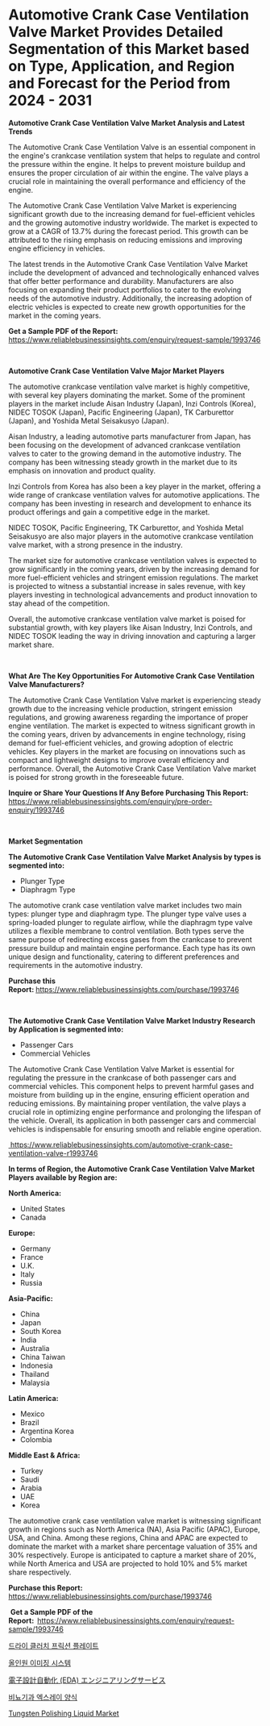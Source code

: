 <p><h1>Automotive Crank Case Ventilation Valve Market Provides Detailed Segmentation of this Market based on Type, Application, and Region and Forecast for the Period from 2024 - 2031</h1></p><p><strong>Automotive Crank Case Ventilation Valve Market Analysis and Latest Trends</strong></p>
<p><p>The Automotive Crank Case Ventilation Valve is an essential component in the engine's crankcase ventilation system that helps to regulate and control the pressure within the engine. It helps to prevent moisture buildup and ensures the proper circulation of air within the engine. The valve plays a crucial role in maintaining the overall performance and efficiency of the engine.</p><p>The Automotive Crank Case Ventilation Valve Market is experiencing significant growth due to the increasing demand for fuel-efficient vehicles and the growing automotive industry worldwide. The market is expected to grow at a CAGR of 13.7% during the forecast period. This growth can be attributed to the rising emphasis on reducing emissions and improving engine efficiency in vehicles.</p><p>The latest trends in the Automotive Crank Case Ventilation Valve Market include the development of advanced and technologically enhanced valves that offer better performance and durability. Manufacturers are also focusing on expanding their product portfolios to cater to the evolving needs of the automotive industry. Additionally, the increasing adoption of electric vehicles is expected to create new growth opportunities for the market in the coming years.</p></p>
<p><strong>Get a Sample PDF of the Report:&nbsp;</strong> <a href="https://www.reliablebusinessinsights.com/enquiry/request-sample/1993746">https://www.reliablebusinessinsights.com/enquiry/request-sample/1993746</a></p>
<p>&nbsp;</p>
<p><strong>Automotive Crank Case Ventilation Valve Major Market Players</strong></p>
<p><p>The automotive crankcase ventilation valve market is highly competitive, with several key players dominating the market. Some of the prominent players in the market include Aisan Industry (Japan), Inzi Controls (Korea), NIDEC TOSOK (Japan), Pacific Engineering (Japan), TK Carburettor (Japan), and Yoshida Metal Seisakusyo (Japan).</p><p>Aisan Industry, a leading automotive parts manufacturer from Japan, has been focusing on the development of advanced crankcase ventilation valves to cater to the growing demand in the automotive industry. The company has been witnessing steady growth in the market due to its emphasis on innovation and product quality.</p><p>Inzi Controls from Korea has also been a key player in the market, offering a wide range of crankcase ventilation valves for automotive applications. The company has been investing in research and development to enhance its product offerings and gain a competitive edge in the market.</p><p>NIDEC TOSOK, Pacific Engineering, TK Carburettor, and Yoshida Metal Seisakusyo are also major players in the automotive crankcase ventilation valve market, with a strong presence in the industry.</p><p>The market size for automotive crankcase ventilation valves is expected to grow significantly in the coming years, driven by the increasing demand for more fuel-efficient vehicles and stringent emission regulations. The market is projected to witness a substantial increase in sales revenue, with key players investing in technological advancements and product innovation to stay ahead of the competition.</p><p>Overall, the automotive crankcase ventilation valve market is poised for substantial growth, with key players like Aisan Industry, Inzi Controls, and NIDEC TOSOK leading the way in driving innovation and capturing a larger market share.</p></p>
<p>&nbsp;</p>
<p><strong>What Are The Key Opportunities For Automotive Crank Case Ventilation Valve Manufacturers?</strong></p>
<p><p>The Automotive Crank Case Ventilation Valve market is experiencing steady growth due to the increasing vehicle production, stringent emission regulations, and growing awareness regarding the importance of proper engine ventilation. The market is expected to witness significant growth in the coming years, driven by advancements in engine technology, rising demand for fuel-efficient vehicles, and growing adoption of electric vehicles. Key players in the market are focusing on innovations such as compact and lightweight designs to improve overall efficiency and performance. Overall, the Automotive Crank Case Ventilation Valve market is poised for strong growth in the foreseeable future.</p></p>
<p><strong>Inquire or Share Your Questions If Any Before Purchasing This Report:</strong> <a href="https://www.reliablebusinessinsights.com/enquiry/pre-order-enquiry/1993746">https://www.reliablebusinessinsights.com/enquiry/pre-order-enquiry/1993746</a></p>
<p>&nbsp;</p>
<p><strong>Market Segmentation</strong></p>
<p><strong>The Automotive Crank Case Ventilation Valve Market Analysis by types is segmented into:</strong></p>
<p><ul><li>Plunger Type</li><li>Diaphragm Type</li></ul></p>
<p><p>The automotive crank case ventilation valve market includes two main types: plunger type and diaphragm type. The plunger type valve uses a spring-loaded plunger to regulate airflow, while the diaphragm type valve utilizes a flexible membrane to control ventilation. Both types serve the same purpose of redirecting excess gases from the crankcase to prevent pressure buildup and maintain engine performance. Each type has its own unique design and functionality, catering to different preferences and requirements in the automotive industry.</p></p>
<p><strong>Purchase this Report:&nbsp;</strong><a href="https://www.reliablebusinessinsights.com/purchase/1993746">https://www.reliablebusinessinsights.com/purchase/1993746</a></p>
<p>&nbsp;</p>
<p><strong>The Automotive Crank Case Ventilation Valve Market Industry Research by Application is segmented into:</strong></p>
<p><ul><li>Passenger Cars</li><li>Commercial Vehicles</li></ul></p>
<p><p>The Automotive Crank Case Ventilation Valve Market is essential for regulating the pressure in the crankcase of both passenger cars and commercial vehicles. This component helps to prevent harmful gases and moisture from building up in the engine, ensuring efficient operation and reducing emissions. By maintaining proper ventilation, the valve plays a crucial role in optimizing engine performance and prolonging the lifespan of the vehicle. Overall, its application in both passenger cars and commercial vehicles is indispensable for ensuring smooth and reliable engine operation.</p></p>
<p><a href="https://www.reliablebusinessinsights.com/automotive-crank-case-ventilation-valve-r1993746">&nbsp;https://www.reliablebusinessinsights.com/automotive-crank-case-ventilation-valve-r1993746</a></p>
<p><strong>In terms of Region, the Automotive Crank Case Ventilation Valve Market Players available by Region are:</strong></p>
<p>
    <p> <strong> North America: </strong>
        <ul>
            <li>United States</li>
            <li>Canada</li>
        </ul>
        </p> 
    <p> <strong> Europe: </strong>
        <ul>
            <li>Germany</li>
            <li>France</li>
            <li>U.K.</li>
            <li>Italy</li>
            <li>Russia</li>
        </ul>
        </p> 
    <p> <strong> Asia-Pacific: </strong>
        <ul>
            <li>China</li>
            <li>Japan</li>
            <li>South Korea</li>
            <li>India</li>
            <li>Australia</li>
            <li>China Taiwan</li>
            <li>Indonesia</li>
            <li>Thailand</li>
            <li>Malaysia</li>
        </ul>
        </p> 
    <p> <strong> Latin America: </strong>
        <ul>
            <li>Mexico</li>
            <li>Brazil</li>
            <li>Argentina Korea</li>
            <li>Colombia</li>
        </ul>
        </p> 
    <p> <strong> Middle East & Africa: </strong>
        <ul>
            <li>Turkey</li>
            <li>Saudi</li>
            <li>Arabia</li>
            <li>UAE</li>
            <li>Korea</li>
        </ul>
    </p>
    </p>
<p><p>The automotive crank case ventilation valve market is witnessing significant growth in regions such as North America (NA), Asia Pacific (APAC), Europe, USA, and China. Among these regions, China and APAC are expected to dominate the market with a market share percentage valuation of 35% and 30% respectively. Europe is anticipated to capture a market share of 20%, while North America and USA are projected to hold 10% and 5% market share respectively.</p></p>
<p><strong>Purchase this Report: </strong><a href="https://www.reliablebusinessinsights.com/purchase/1993746">https://www.reliablebusinessinsights.com/purchase/1993746</a></p>
<p>&nbsp;<strong>Get a Sample PDF of the Report:&nbsp;&nbsp;</strong><a href="https://www.reliablebusinessinsights.com/enquiry/request-sample/1993746">https://www.reliablebusinessinsights.com/enquiry/request-sample/1993746</a></p>
<p><strong></strong></p>
<p><p><a href="https://medium.com/@satrioshop28_42877/%EA%B1%B4%EC%8B%9D-%ED%81%B4%EB%9F%AC%EC%B9%98-%EB%A7%88%EC%B0%B0%ED%8C%90-%EC%82%B0%EC%97%85-%EB%B6%84%EC%84%9D-%EB%B3%B4%EA%B3%A0%EC%84%9C-%EC%82%B0%EC%97%85%EC%9D%98-%ED%81%AC%EA%B8%B0-%EC%A0%90%EC%9C%A0%EC%9C%A8-%EC%9D%91%EC%9A%A9%ED%94%84%EB%A1%9C%EA%B7%B8%EB%9E%A8-%EB%B0%8F-%EC%A7%80%EC%97%AD%EB%B3%84-%EB%8F%99%ED%96%A5-%EA%B2%BD%EC%9F%81-%EC%A0%84%EB%9E%B5-2024-2031-43f96890edcd">드라이 클러치 프릭션 플레이트</a></p><p><a href="https://medium.com/@howaoole34545/quot-%EC%98%AC%EC%9D%B8%EC%9B%90-%EC%9D%B4%EB%AF%B8%EC%A7%95-%EC%8B%9C%EC%8A%A4%ED%85%9C-%EC%8B%9C%EC%9E%A5-%EC%A1%B0%EC%82%AC-%EB%B3%B4%EA%B3%A0%EC%84%9C%EC%97%90%EB%8A%94-2024%EB%85%84%EB%B6%80%ED%84%B0-2031%EB%85%84%EA%B9%8C%EC%A7%80-6-cagr-%EC%98%88%EC%83%81%EB%90%9C-%EC%8B%9C%EC%9E%A5-%EA%B7%9C%EB%AA%A8-%EC%A0%90%EC%9C%A0%EC%9C%A8-%EB%B0%8F-%EC%84%B1%EC%9E%A5%EB%A5%A0-%EB%B6%84%EC%84%9D%EC%9D%B4-%ED%8F%AC%ED%95%A8%EB%90%98%EC%96%B4-%EC%9E%88%EC%8A%B5%EB%8B%88%EB%8B%A4-quot-ce0178620a98">올인원 이미징 시스템</a></p><p><a href="https://github.com/ycmtqqhvk3273/Market-Research-Report-List-2/blob/main/5686619116820.md">電子設計自動化 (EDA) エンジニアリングサービス</a></p><p><a href="https://github.com/brainlyez1/Market-Research-Report-List-1/blob/main/4241633125557.md">비뇨기과 엑스레이 양식</a></p><p><a href="https://github.com/myacatherineblakecaczo9vcsw/Market-Research-Report-List-3/blob/main/tungsten-polishing-liquid-market.md">Tungsten Polishing Liquid Market</a></p></p>